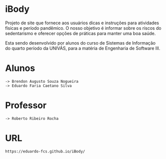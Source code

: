 # iBody

Projeto de site que fornece aos usuários dicas e instruções para atividades físicas e período pandêmico.
O nosso objetivo é informar sobre os riscos do sedentarismo e oferecer opções de práticas para manter uma boa saúde.

Esta sendo desenvolvido por alunos do curso de Sistemas de Informação do quarto período da UNIVÁS, para a matéria de Engenharia de Software III.

# Alunos

    -> Brendon Augusto Souza Nogueira
    -> Eduardo Faria Caetano Silva

# Professor

    -> Roberto Ribeiro Rocha

# URL

    https://eduardo-fcs.github.io/iBody/